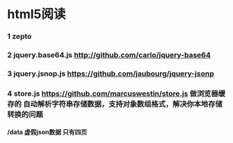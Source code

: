 # html5阅读
### 1 zepto 
### 2 jquery.base64.js http://github.com/carlo/jquery-base64
### 3 jquery.jsnop.js https://github.com/jaubourg/jquery-jsonp
### 4 store.js  https://github.com/marcuswestin/store.js 做浏览器缓存的 自动解析字符串存储数据，支持对象数组格式，解决你本地存储转换的问题


#### /data 虚假json数据  只有四页
